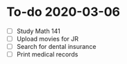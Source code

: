 # To-do 2020-03-06

- [ ] Study Math 141
- [ ] Upload movies for JR
- [ ] Search for dental insurance
- [ ] Print medical records
